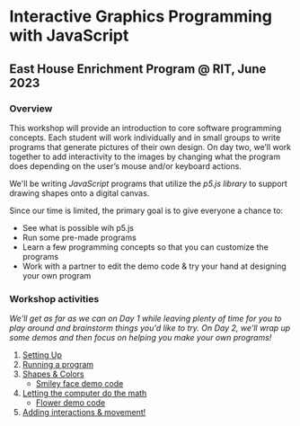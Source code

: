 # Interactive Graphics Programming with JavaScript
## East House Enrichment Program @ RIT, June 2023

### Overview
This workshop will provide an introduction to core software programming concepts. Each student will work individually and in small groups to write programs that generate pictures of their own design. On day two, we’ll work together to add interactivity to the images by changing what the program does depending on the user’s mouse and/or keyboard actions. 

We'll be writing *JavaScript* programs that utilize the *p5.js library* to support drawing shapes onto a digital canvas.

Since our time is limited, the primary goal is to give everyone a chance to:
- See what is possible wih p5.js
- Run some pre-made programs
- Learn a few programming concepts so that you can customize the programs
- Work with a partner to edit the demo code & try your hand at designing your own program

### Workshop activities
*We'll get as far as we can on Day 1 while leaving plenty of time for you to play around and brainstorm things you'd like to try. On Day 2, we'll wrap up some demos and then focus on helping you make your own programs!*

1. [Setting Up](topics/Setup.md)
2. [Running a program](topics/Hello.md)
4. [Shapes & Colors](topics/Smiley.md)
    - [Smiley face demo code](topics/smileyDemoCode.md)
5. [Letting the computer do the math](topics/Flower.md)
    - [Flower demo code](topics/flowerDemoCode.md)
6. [Adding interactions & movement!](topics/FlowerAnimations.md)
